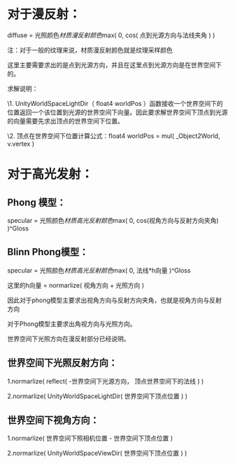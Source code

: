 # 对于漫反射：

diffuse = 光照颜色*材质漫反射颜色*max( 0, cos( 点到光源方向与法线夹角 ) )

注：对于一般的纹理来说，材质漫反射颜色就是纹理采样颜色

这里主要需要求出的是点到光源方向，并且在这里点到光源方向是在世界空间下的。

求解说明：

\1. UnityWorldSpaceLightDir（ float4 worldPos ）函数接收一个世界空间下的位置返回一个该位置到光源的世界空间下向量。因此要求解世界空间下顶点到光源的向量需要先求出顶点的世界空间下位置。

\2. 顶点在世界空间下位置计算公式：float4 worldPos = mul( _Object2World, v.vertex )

 

 

# 对于高光发射：

## Phong 模型：

specular = 光照颜色*材质高光反射颜色*max( 0, cos(视角方向与反射方向夹角) )^Gloss

## Blinn Phong模型：

specular = 光照颜色*材质高光反射颜色*max( 0, 法线*h向量 )^Gloss

这里的h向量 = normarlize( 视角方向 + 光照方向 )

 

因此对于phong模型主要求出视角方向与反射方向夹角，也就是视角方向与反射方向

对于Phong模型主要求出角视方向与光照方向。

 

世界空间下光照方向在漫反射部分已经说明。

 

## 世界空间下光照反射方向：

1.normarlize( reflect( -世界空间下光源方向， 顶点世界空间下的法线 ) )

2.normarlize( UnityWorldSpaceLightDir( 世界空间下顶点位置 ) )

## 世界空间下视角方向：

1.normarlize( 世界空间下照相机位置 - 世界空间下顶点位置 )

2.normarlize( UnityWorldSpaceViewDir( 世界空间下顶点位置 ) )